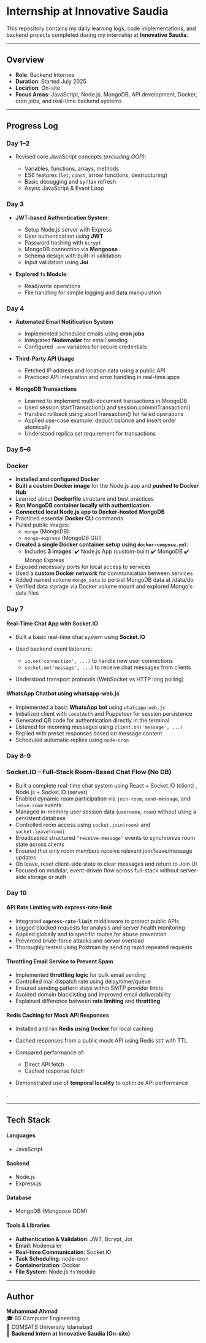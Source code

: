 # Internship at Innovative Saudia

This repository contains my daily learning logs, code implementations, and backend projects completed during my internship at **Innovative Saudia**.

---

## Overview

* **Role**: Backend Internee
* **Duration**: Started July 2025
* **Location**: On-site
* **Focus Areas**: JavaScript, Node.js, MongoDB, API development, Docker, cron jobs, and real-time backend systems

---

## Progress Log

### **Day 1–2**

* Revised core JavaScript concepts *(excluding OOP)*:

  * Variables, functions, arrays, methods
  * ES6 features (`let`, `const`, arrow functions, destructuring)
  * Basic debugging and syntax refresh
  * Async JavaScript & Event Loop 

### **Day 3**

* **JWT-based Authentication System**:

  * Setup Node.js server with Express
  * User authentication using **JWT**
  * Password hashing with `bcrypt`
  * MongoDB connection via **Mongoose**
  * Schema design with built-in validation
  * Input validation using **Joi**
* **Explored `fs` Module**:

  * Read/write operations
  * File handling for simple logging and data manipulation

### **Day 4**

* **Automated Email Notification System**

  * Implemented scheduled emails using **cron jobs**
  * Integrated **Nodemailer** for email sending
  * Configured `.env` variables for secure credentials

* **Third-Party API Usage**
  * Fetched IP address and location data using a public API
  * Practiced API integration and error handling in real-time apps

* **MongoDB Transactions**
  * Learned to implement multi-document transactions in MongoDB
  * Used session.startTransaction() and session.commitTransaction()
  * Handled rollback using abortTransaction() for failed operations
  * Applied use-case example: deduct balance and insert order atomically
  * Understood replica set requirement for transactions

### **Day 5–6**
  ### Docker


* **Installed and configured Docker**
* **Built a custom Docker image** for the Node.js app and **pushed to Docker Hub**
* Learned about **Dockerfile** structure and best practices
* **Ran MongoDB container locally with authentication**
* **Connected local Node.js app to Docker-hosted MongoDB**
* Practiced essential **Docker CLI** commands
* Pulled public images:
  * `mongo` (MongoDB)
  * `mongo-express` (MongoDB GUI)
* **Created a single Docker container setup using `docker-compose.yml`**:
  * Includes **3 images**:
    ✔️ Node.js App (custom-built)
    ✔️ MongoDB
    ✔️ Mongo Express
* Exposed necessary ports for local access to services
* Used a **custom Docker network** for communication between services
* Added named volume `mongo_data` to persist MongoDB data at /data/db
* Verified data storage via Docker volume mount and explored Mongo's data files


### **Day 7**

#### **Real-Time Chat App with Socket.IO**

* Built a basic real-time chat system using **Socket.IO**
* Used backend event listeners:

  * `io.on('connection', ...)` to handle new user connections
  * `socket.on('message', ...)` to receive chat messages from clients
* Understood transport protocols (WebSocket vs HTTP long polling)

#### **WhatsApp Chatbot using whatsapp-web.js**

* Implemented a basic **WhatsApp bot** using `whatsapp-web.js`
* Initialized client with `LocalAuth` and Puppeteer for session persistence
* Generated QR code for authentication directly in the terminal
* Listened for incoming messages using `client.on('message', ...)`
* Replied with preset responses based on message content
* Scheduled automatic replies using `node-cron`


### **Day 8-9**

### **Socket.IO – Full-Stack Room-Based Chat Flow (No DB)**

* Built a complete real-time chat system using React  + Socket.IO (client) , Node.js + Socket.IO (server)
* Enabled dynamic room participation via `join-room`, `send-message`, and `leave-room` events
* Managed in-memory user session data (`username`, `room`) without using a persistent database
* Controlled room access using `socket.join(room)` and `socket.leave(room)`
* Broadcasted structured `"receive-message"` events to synchronize room state across clients
* Ensured that only room members receive relevant join/leave/message updates
* On leave, reset client-side state to clear messages and return to Join UI
* Focused on modular, event-driven flow across full-stack without server-side storage or auth

### **Day 10**



#### **API Rate Limiting with express-rate-limit**

* Integrated **`express-rate-limit`** middleware to protect public APIs
* Logged blocked requests for analysis and server health monitoring
* Applied globally and to specific routes for abuse prevention
* Prevented brute-force attacks and server overload
* Thoroughly tested using Postman by sending rapid repeated requests

#### **Throttling Email Service to Prevent Spam**

* Implemented **throttling logic** for bulk email sending
* Controlled mail dispatch rate using delay/timer/queue
* Ensured sending pattern stays within SMTP provider limits
* Avoided domain blacklisting and improved email deliverability
* Explained difference between **rate limiting** and **throttling**


#### **Redis Caching for Mock API Responses**

* Installed and ran **Redis using Docker** for local caching
* Cached responses from a public mock API using Redis `SET` with TTL
* Compared performance of:

  * Direct API fetch
  * Cached response fetch
* Demonstrated use of **temporal locality** to optimize API performance

.

---
##  Tech Stack

####  Languages
- JavaScript

####  Backend
- Node.js
- Express.js

####  Database
- MongoDB (Mongoose ODM)

####  Tools & Libraries
- **Authentication & Validation**: JWT, Bcrypt, Joi  
- **Email**: Nodemailer  
- **Real-time Communication**: Socket.IO  
- **Task Scheduling**: node-cron
- **Containerization**: Docker  
- **File System**: Node.js `fs` module


---

## Author
**Muhammad Ahmad**  
🎓 BS Computer Engineering  
📍 COMSATS University Islamabad  
💼 **Backend Intern at Innovative Saudia (On-site)**
